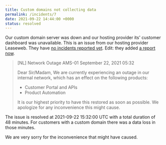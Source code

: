 ```yaml
---
title: Custom domains not collecting data
permalink: /incidents/7
date: 2021-09-22 14:44:00 +0000
status: resolved
---
```


Our custom domain server was down and our hosting provider its' customer dashboard was unavailable. This is an issue from our hosting provider Leaseweb. They have [no incidents reported yet](https://www.leasewebstatus.com/incidents). Edit: they added [a report now](https://www.leasewebstatus.com/emergency/nl/zz991hcz).

> [NL] Network Outage AMS-01
> September 22, 2021 05:32
> 
> Dear Sir/Madam,
> We are currently experiencing an outage in our internal network, which has an effect on the following products:
> 
> - Customer Portal and APIs
> - Product Automation
> 
> It is our highest priority to have this restored as soon as possible. We apologize for any inconvenience this might cause. 

The issue is resolved at 2021-09-22 15:32:00 UTC with a total duration of 48 minutes. For customers with a custom domain there was a data loss in those minutes. 

We are very sorry for the inconvenience that might have caused.
